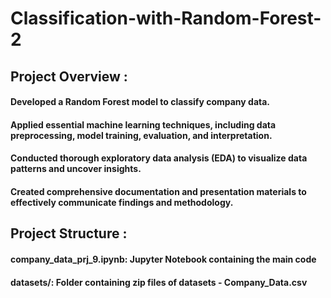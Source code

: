 # Classification-with-Random-Forest-2

## Project Overview :

#### Developed a Random Forest model to classify company data.
#### Applied essential machine learning techniques, including data preprocessing, model training, evaluation, and interpretation.
#### Conducted thorough exploratory data analysis (EDA) to visualize data patterns and uncover insights.
#### Created comprehensive documentation and presentation materials to effectively communicate findings and methodology.

## Project Structure :

#### company_data_prj_9.ipynb: Jupyter Notebook containing the main code
#### datasets/: Folder containing zip files of datasets - Company_Data.csv
